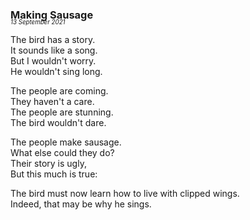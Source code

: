 ### Making Sausage
<p style="margin:0; margin-top: -1.25rem">  
  <em>  
    <small><small>13 September 2021</small></small>  
  </em>  
</p>  
  
The bird has a story.  
It sounds like a song.  
But I wouldn't worry.  
He wouldn't sing long.  
  
The people are coming.  
They haven't a care.  
The people are stunning.  
The bird wouldn't dare.  
  
The people make sausage.  
What else could they do?  
Their story is ugly,  
But this much is true:  
  
The bird must now learn how to live with clipped wings.  
Indeed, that may be why he sings.  
